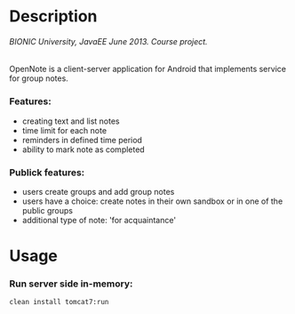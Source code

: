 Description
===========
###### BIONIC University, JavaEE June 2013. Course project.  
OpenNote is a client-server application for Android that implements service for group notes.

### Features:
- creating text and list notes
- time limit for each note
- reminders in defined time period
- ability to mark note as completed

### Publick features:
- users create groups and add group notes
- users have a choice: create notes in their own sandbox or in one of the public groups
- additional type of note: 'for acquaintance'

Usage
===========

### Run server side in-memory:
```
clean install tomcat7:run
```
